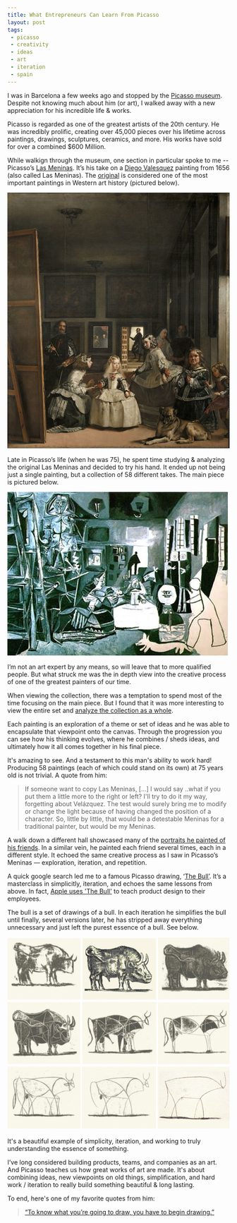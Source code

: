 ```yaml
---
title: What Entrepreneurs Can Learn From Picasso
layout: post
tags: 
 - picasso
 - creativity
 - ideas
 - art
 - iteration
 - spain
---
```


I was in Barcelona a few weeks ago and stopped by the [Picasso museum](http://www.museupicasso.bcn.cat/en/). Despite not knowing much about him (or art), I walked away with a new appreciation for his incredible life & works.

Picasso is regarded as one of the greatest artists of the 20th century. He was incredibly prolific, creating over 45,000 pieces over his lifetime across paintings, drawings, sculptures, ceramics, and more. His works have sold for over a combined $600 Million. 

While walkign through the museum, one section in particular spoke to me -- Picasso’s [Las Meninas](https://en.wikipedia.org/wiki/Las_Meninas). It’s his take on a [Diego Valesquez](https://en.wikipedia.org/wiki/Diego_Vel%C3%A1zquez) painting from 1656 (also called Las Meninas). The [original](https://en.wikipedia.org/wiki/Las_Meninas) is considered one of the most important paintings in Western art history (pictured below).

![img](/images/las_meninas_velasquez.jpg)

Late in Picasso’s life (when he was 75), he spent time studying & analyzing the original Las Meninas and decided to try his hand. It ended up not being just a single painting, but a collection of 58 different takes. The main piece is pictured below.

![img](/images/las_meninas_picasso.jpeg)

I’m not an art expert by any means, so will leave that to more qualified people. But what struck me was the in depth view into the creative process of one of the greatest painters of our time. 

When viewing the collection, there was a temptation to spend most of the time focusing on the main piece. But I found that it was more interesting to view the entire set and [analyze the collection as a whole](http://www.blogmuseupicassobcn.org/2015/08/the-chronology-of-las-meninas-of-picasso/?lang=en). 

Each painting is an exploration of a theme or set of ideas and he was able to encapsulate that viewpoint onto the canvas. Through the progression you can see how his thinking evolves, where he combines / sheds ideas, and ultimately how it all comes together in his final piece. 

It's amazing to see. And a testament to this man's ability to work hard! Producing 58 paintings (each of which could stand on its own) at 75 years old is not trivial. A quote from him:

> If someone want to copy Las Meninas, […] I would say ..what if you put them a little more to the right or left? I'll try to do it my way, forgetting about Velázquez. The test would surely bring me to modify or change the light because of having changed the position of a character. So, little by little, that would be a detestable Meninas for a traditional painter, but would be my Meninas.

A walk down a different hall showcased many of the [portraits he painted of his friends](https://www.nytimes.com/2016/10/21/arts/design/picassos-life-portrait-by-portrait.html). In a similar vein, he painted each friend several times, each in a different style. It echoed the same creative process as I saw in Picasso’s Meninas — exploration, iteration, and repetition.

A quick google search led me to a famous Picasso drawing, ‘[The Bull’](http://www.artyfactory.com/art_appreciation/animals_in_art/pablo_picasso.htm). It’s a masterclass in simplicitly, iteration, and echoes the same lessons from above. In fact, [Apple uses 'The Bull'](https://www.fastcodesign.com/3034240/how-apple-uses-picasso-to-teach-employees-about-product-design) to teach product design to their employees.

The bull is a set of drawings of a bull. In each iteration he simplifies the bull until finally, several versions later, he has stripped away everything unnecessary and just left the purest essence of a bull. See below.

![img](/images/picasso_bull.jpg)

It's a beautiful example of simplicity, iteration, and working to truly understanding the essence of something.

I’ve long considered building products, teams, and companies as an art. And Picasso teaches us how great works of art are made. It's about combining ideas, new viewpoints on old things, simplification, and hard work / iteration to really build something beautiful & long lasting. 

To end, here's one of my favorite quotes from him:

> [“To know what you’re going to draw, you have to begin drawing.”](https://www.brainpickings.org/2014/06/24/picasso-brassai-ideas-creativity/)

